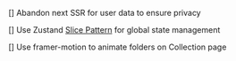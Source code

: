 [] Abandon next SSR for user data to ensure privacy

[] Use Zustand [Slice Pattern](https://docs.pmnd.rs/zustand/guides/slices-pattern) for global state management

[] Use framer-motion to animate folders on Collection page